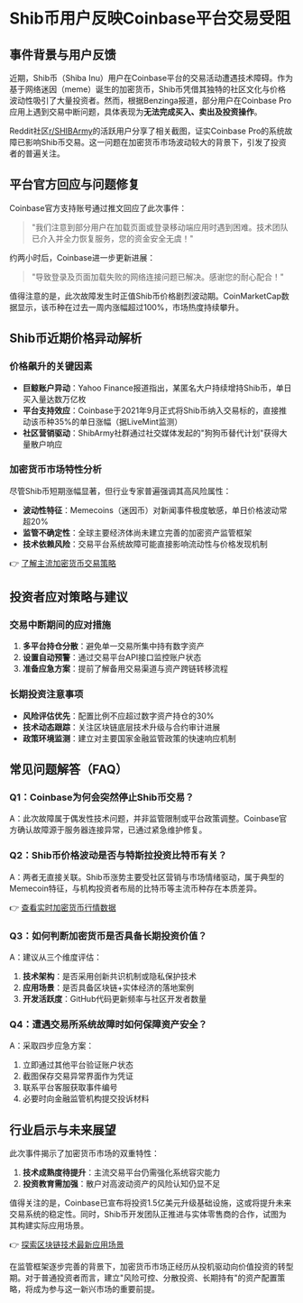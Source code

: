 # Shib币用户反映Coinbase平台交易受阻

## 事件背景与用户反馈

近期，Shib币（Shiba Inu）用户在Coinbase平台的交易活动遭遇技术障碍。作为基于网络迷因（meme）诞生的加密货币，Shib币凭借其独特的社区文化与价格波动性吸引了大量投资者。然而，根据Benzinga报道，部分用户在Coinbase Pro应用上遇到交易中断问题，具体表现为**无法完成买入、卖出及投资操作**。

Reddit社区[r/SHIBArmy](https://www.reddit.com/r/SHIBArmy/)的活跃用户分享了相关截图，证实Coinbase Pro的系统故障已影响Shib币交易。这一问题在加密货币市场波动较大的背景下，引发了投资者的普遍关注。

## 平台官方回应与问题修复

Coinbase官方支持账号通过推文回应了此次事件：
> "我们注意到部分用户在加载页面或登录移动端应用时遇到困难。技术团队已介入并全力恢复服务，您的资金安全无虞！"

约两小时后，Coinbase进一步更新进展：
> "导致登录及页面加载失败的网络连接问题已解决。感谢您的耐心配合！"

值得注意的是，此次故障发生时正值Shib币价格剧烈波动期。CoinMarketCap数据显示，该币种在过去一周内涨幅超过100%，市场热度持续攀升。

## Shib币近期价格异动解析

### 价格飙升的关键因素
- **巨鲸账户异动**：Yahoo Finance报道指出，某匿名大户持续增持Shib币，单日买入量达数万亿枚
- **平台支持效应**：Coinbase于2021年9月正式将Shib币纳入交易标的，直接推动该币种35%的单日涨幅（据LiveMint监测）
- **社区营销驱动**：ShibArmy社群通过社交媒体发起的"狗狗币替代计划"获得大量散户响应

### 加密货币市场特性分析
尽管Shib币短期涨幅显著，但行业专家普遍强调其高风险属性：
- **波动性特征**：Memecoins（迷因币）对新闻事件极度敏感，单日价格波动常超20%
- **监管不确定性**：全球主要经济体尚未建立完善的加密资产监管框架
- **技术依赖风险**：交易平台系统故障可能直接影响流动性与价格发现机制

👉 [了解主流加密货币交易策略](https://bit.ly/okx_welcome)

## 投资者应对策略与建议

### 交易中断期间的应对措施
1. **多平台持仓分散**：避免单一交易所集中持有数字资产
2. **设置自动预警**：通过交易平台API接口监控账户状态
3. **准备应急方案**：提前了解备用交易渠道与资产跨链转移流程

### 长期投资注意事项
- **风险评估优先**：配置比例不应超过数字资产持仓的30%
- **技术动态跟踪**：关注区块链底层技术升级与合约审计进展
- **政策环境监测**：建立对主要国家金融监管政策的快速响应机制

## 常见问题解答（FAQ）

### Q1：Coinbase为何会突然停止Shib币交易？
A：此次故障属于偶发性技术问题，并非监管限制或平台政策调整。Coinbase官方确认故障源于服务器连接异常，已通过紧急维护修复。

### Q2：Shib币价格波动是否与特斯拉投资比特币有关？
A：两者无直接关联。Shib币涨势主要受社区营销与市场情绪驱动，属于典型的Memecoin特征，与机构投资者布局的比特币等主流币种存在本质差异。

👉 [查看实时加密货币行情数据](https://bit.ly/okx_welcome)

### Q3：如何判断加密货币是否具备长期投资价值？
A：建议从三个维度评估：
1. **技术架构**：是否采用创新共识机制或隐私保护技术
2. **应用场景**：是否具备区块链+实体经济的落地案例
3. **开发活跃度**：GitHub代码更新频率与社区开发者数量

### Q4：遭遇交易所系统故障时如何保障资产安全？
A：采取四步应急方案：
1. 立即通过其他平台验证账户状态
2. 截图保存交易异常界面作为凭证
3. 联系平台客服获取事件编号
4. 必要时向金融监管机构提交投诉材料

## 行业启示与未来展望

此次事件揭示了加密货币市场的双重特性：
1. **技术成熟度待提升**：主流交易平台仍需强化系统容灾能力
2. **投资教育需加强**：散户对高波动资产的风险认知仍显不足

值得关注的是，Coinbase已宣布将投资1.5亿美元升级基础设施，这或将提升未来交易系统的稳定性。同时，Shib币开发团队正推进与实体零售商的合作，试图为其构建实际应用场景。

👉 [探索区块链技术最新应用场景](https://bit.ly/okx_welcome)

在监管框架逐步完善的背景下，加密货币市场正经历从投机驱动向价值投资的转型期。对于普通投资者而言，建立"风险可控、分散投资、长期持有"的资产配置策略，将成为参与这一新兴市场的重要前提。